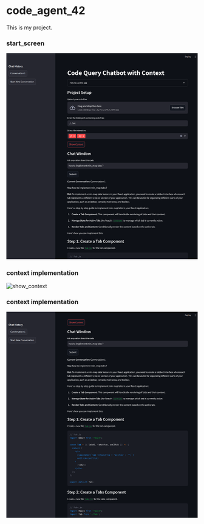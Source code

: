 # code_agent_42

This is my project.
### start_screen
![start_screen](media/show_start_screen.png)
### context implementation
![show_context](media/show_context_screen.png)
### context implementation
![show_chat](media/show_chat.png)


